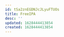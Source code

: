 ```yaml
---
id: tSa2znEGDNJcJLyuFTUOs
title: FreeIPA
desc: ''
updated: 1628444413854
created: 1628444413854
---
```


